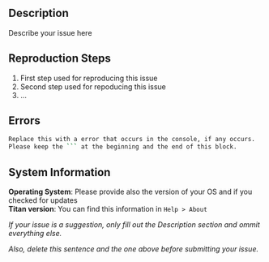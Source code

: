## Description

Describe your issue here

## Reproduction Steps

1. First step used for reproducing this issue
2. Second step used for repoducing this issue
3. ...

## Errors

```bash
Replace this with a error that occurs in the console, if any occurs.
Please keep the ``` at the beginning and the end of this block.
```

## System Information

**Operating System**: Please provide also the version of your OS and if you checked for updates  
**Titan version**: You can find this information in `Help > About`

*If your issue is a suggestion, only fill out the Description section and ommit everything else.*

*Also, delete this sentence and the one above before submitting your issue.*
